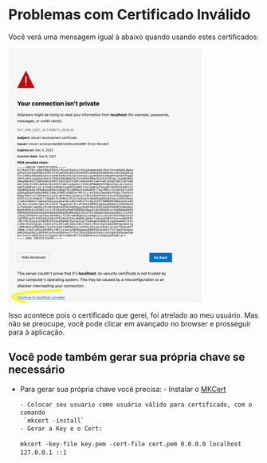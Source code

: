 # Problemas com Certificado Inválido

Você verá uma mensagem igual à abaixo quando usando estes certificados:

![Imagem de erro unsafe](./sslproblem.png)

Isso acontece pois o certificado que gerei, foi atrelado ao meu usuário. Mas não se preocupe, você pode clicar em avançado no browser e prosseguir para à aplicação.

## Você pode também gerar sua própria chave se necessário

- Para gerar sua própria chave você precisa: - Instalar o [MKCert](https://github.com/FiloSottile/mkcert)

      - Colocar seu usuario como usuário válido para certificado, com o comando
       `mkcert -install`
      - Gerar a Key e o Cert:

  `mkcert -key-file key.pem -cert-file cert.pem 0.0.0.0 localhost 127.0.0.1 ::1`

